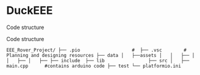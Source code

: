# DuckEEE

Code structure

Code structure

``EEE_Rover_Project/
├── .pio                   # 
├── .vsc        # Planning and designing resources
├── data
│   ├──assets
│   │   ├──
│   │   ├──
│   ├──
├── include 
├── lib               
├── src
│   ├── main.cpp      #contains arduino code
├── test
└── platformio.ini``
